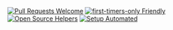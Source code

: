 
[![Pull Requests Welcome](https://img.shields.io/badge/%E2%9C%9F-%E4%B8%BB%E6%97%A5%E8%AF%81%E9%81%93-brightgreen)](https://xbzj123.github.io/Sunday.github.io/)
[![first-timers-only Friendly](https://img.shields.io/badge/%E2%9C%9F-%E6%9F%A5%E7%BB%8F%E5%88%86%E4%BA%AB-yellowgreen)](https://xbzj123.github.io/Bible.github.io/)
[![Open Source Helpers](https://img.shields.io/badge/%E2%9C%9F-%E5%88%9D%E4%BF%A1%E6%A0%BD%E5%9F%B9-orange)](https://xbzj123.github.io/chuxin.github.io/)
[![Setup Automated](https://img.shields.io/badge/%E2%9C%9F-%E7%81%B5%E4%BF%AE%E5%9B%BE%E7%89%87-blue)](https://www.asuswebstorage.com/navigate/a/#/s/BE676B2CA5B3400CA7273ABFBB76BEFDY)

<html lang="en">
<head>
    <meta charset="UTF-8">
    <title></title>
    <style type="text/css">

        .imgBox{
            border-top: 2px solid cadetblue;
            width: 100%;
            height: 250px;
            margin: 0 auto;

        }

        .imgBox img{
            width: 100%;
            height: 250px;
            margin: 0 auto;
            padding-top: 30px;

        }

        .img1{
            display: block;
        }

        .img2{
            display: none;
        }

        .img3{
            display: none;
        }
    </style>
</head>
<body>
<p></p>
<div class="imgBox">
    <img class="pthree" src="https://pic.imgdb.cn/item/62931864094754312914ff79.jpg" alt="0">
    <img class="pthree" src="https://pic.imgdb.cn/item/62aef40d09475431297d546c.jpg" alt="1">
    <img class="pthree" src="https://pic.imgdb.cn/item/62aef40109475431297d3ede.jpg" alt="2">
    <img class="pthree" src="https://pic.imgdb.cn/item/62aef40109475431297d3ec5.jpg" alt="3">
    <img class="pthree" src="https://pic.imgdb.cn/item/62aef40109475431297d3ec2.jpg" alt="4">
    <img class="pthree" src="https://pic.imgdb.cn/item/62aef3f509475431297d310a.jpg" alt="5">
    <img class="pthree" src="https://pic.imgdb.cn/item/62a86a4e09475431298c7ac5.jpg" alt="6">
</div>
</body>
<script type="text/javascript">
    var index=0;
    //效果
    function ChangeImg() {
        index++;
        var a=document.getElementsByClassName("img-slide");
        if(index>=a.length) index=0;
        for(var i=0;i<a.length;i++){
            a[i].style.display='none';
        }
        a[index].style.display='block';
    }
    //设置定时器，每隔两秒切换一张图片
    setInterval(ChangeImg,3000);
</script>
</html>
-----------------
![](https://pic.imgdb.cn/item/62aef79b094754312981d9ab.png)
    
    
    
    
    
    ![](https://pic.imgdb.cn/item/6258dd50239250f7c52b29d5.jpg)
    
     <img class="pthree" src="https://pic.imgdb.cn/item/62a86a4e09475431298c7ac5.jpg" alt="6">
     <p>啊啊 啊啊啊啊啊isjd家阿克莱斯酒店卡拉蜂</p>
    
